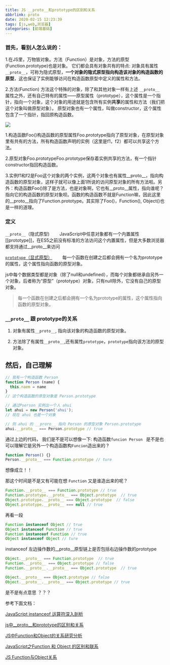 ```yaml
---
title: JS __proto__和prototype的区别和关系
abbrlink: proto
date: 2020-02-15 12:23:39
tags: [js,web,浏览器]
categories: [前端基础]
---
```


### 首先，看别人怎么说的：

1.在JS里，万物皆对象。方法（Function）是对象，方法的原型(Function.prototype)也是对象。
它们都会具有对象共有的特点:
对象具有属性 `__proto__`，可称为隐式原型，**一个对象的隐式原型指向构造该对象的构造函数的原型**，这也保证了实例能够访问在构造函数原型中定义的属性和方法。

<!-- more -->

2.方法(Function)
方法这个特殊的对象，除了和其他对象一样有上述 `__proto__` 属性之外，还有自己特有的属性——原型属性（prototype），这个属性是一个指针，指向一个对象，这个对象的用途就是包含所有实例**共享**的属性和方法（我们把这个对象叫做原型对象）。
原型对象也有一个属性，叫做constructor，这个属性包含了一个指针，指回原构造函数。

<img src="/images/web/js/proto.jpg" align="center" style="margin: 0 auto;">

1.构造函数Foo()构造函数的原型属性Foo.prototype指向了原型对象，在原型对象里有共有的方法，所有构造函数声明的实例（这里是f1，f2）都可以共享这个方法。

2.原型对象Foo.prototypeFoo.prototype保存着实例共享的方法，有一个指针constructor指回构造函数。

3.实例f1和f2是Foo这个对象的两个实例，这两个对象也有属性__proto__，指向构造函数的原型对象，这样子就可以像上面1所说的访问原型对象的所有方法啦。另外：构造函数Foo()除了是方法，也是对象啊，它也有__proto__属性，指向谁呢？指向它的构造函数的原型对象呗。函数的构造函数不就是Function嘛，因此这里的__proto__指向了Function.prototype。其实除了Foo()，Function(), Object()也是一样的道理。


### 定义

`__proto__`（隐式原型)
　　JavaScript中任意对象都有一个内置属性[[prototype]]，在ES5之前没有标准的方法访问这个内置属性，但是大多数浏览器都支持通过__proto__来访问

[`prototype`（显式原型）](/prototype.html)
　　每一个函数在创建之后都会拥有一个名为prototype的属性，这个属性指向函数的原型对象。


js中每个数据类型都是对象（除了null和undefined），而每个对象都继承自另外一个对象，后者称为“原型”（prototype）对象，只有null除外，它没有自己的原型对象。

> 每一个函数在创建之后都会拥有一个名为prototype的属性，这个属性指向函数的原型对象。

### `__proto__` 跟 prototype的关系

1. 对象有属性`__proto__`, 指向该对象的构造函数的原型对象。

2. 方法除了有属性`__proto__`,还有属性`prototype`，`prototype`指向该方法的原型对象。

## 然后，自己理解


```js
// 我有一个构造函数 Person
function Person (name) {
  this.naem = name
}
// 这个构造函数的原型对象是 Person.prototype

// 通过Pserson 实例出一个人 ahui
let ahui = new Person('ahui');
// 现在 ahui 也是一个对象

// 则 ahui 的 __proro__ 指向 Person 的原型对象 Person.prototype
ahui.__proto__ === Person.prototype // true
```
通过上边的代码， 我们是不是可以想像一下: 
构造函数`funcion Person ` 是不是也可以理解它是另外一个构造函数构`Funcion`造出来的 ?

```js
function Person() {}
Person.__proto__ === Function.prototype // ture
```

想像成立！！

那这个时间是不是又有可能在想 `Function` 又是谁造出来的呢？ 

```js
Function.__proto__ === Function.prototype // true
Function.prototype.__proto__ === Object.prototype  // true
Object.prototype.__proto__ === Object.prototype  // false
Object.prototype.__proto__ === null // true
```

再看一段

```js
Function instanceof Object // true
Object instanceof Function // true
Function instanceof Function // true
Object instanceof Object // ture
```
instanceof  左边操作数的__proto__原型链上是否包括右边操作数的prototype

```js
Object.__proto__ === Function.prototype  // true
Function.__proto__ === Object.prototype // false
Function.__proto__.__proto__ === Object.prototype  // true

Object.__proto__ === Object.prototype // false
Object.__proto__.__proto__ === Object.prototype // true
```
是不是有点意思 ？？？

参考下面文档：

[JavaScript instanceof 运算符深入剖析](https://www.ibm.com/developerworks/cn/web/1306_jiangjj_jsinstanceof/)

[js中__proto__和prototype的区别和关系](https://www.zhihu.com/question/34183746)

[JS中Function和Object的关系研究分析](https://blog.csdn.net/liu_yunzhao/article/details/90085497)

[JavaScript之Function 和 Object 的区别和联系](https://www.cnblogs.com/wjw-blog/p/7002202.html)

[JS Function与Object关系](https://www.jianshu.com/p/5f57dd643bfd)